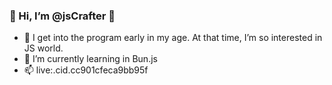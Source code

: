 ### 👋 Hi, I’m @jsCrafter 👋
- 👀 I get into the program early in my age. At that time, I’m so interested in JS world.
- 🌱 I’m currently learning in Bun.js
- 📫 live:.cid.cc901cfeca9bb95f
<!--
**jsCrafter/jsCrafter** is a ✨ _special_ ✨ repository because its `README.md` (this file) appears on your GitHub profile.

Here are some ideas to get you started:

- 🔭 I’m currently working on ...
- 🌱 I’m currently learning ...
- 👯 I’m looking to collaborate on ...
- 🤔 I’m looking for help with ...
- 💬 Ask me about ...
- 📫 How to reach me: ...
- 😄 Pronouns: ...
- ⚡ Fun fact: ...
-->
